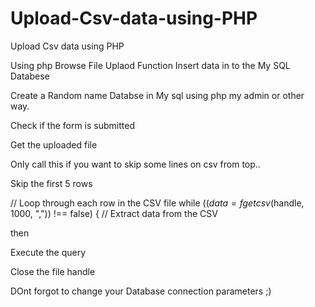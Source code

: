 # Upload-Csv-data-using-PHP
Upload Csv data using PHP

Using php Browse File Uplaod Function Insert data in to the My SQL Databese

Create a Random name Databse in My sql using php my admin or other way.


Check if the form is submitted 

Get the uploaded file

Only call this if you want to skip some lines on csv from top..

Skip the first 5 rows

// Loop through each row in the CSV file
 while (($data = fgetcsv($handle, 1000, ",")) !== false) {
 // Extract data from the CSV

 then

Execute the query
    
Close the file handle 

DOnt forgot to change your Database connection parameters ;)

